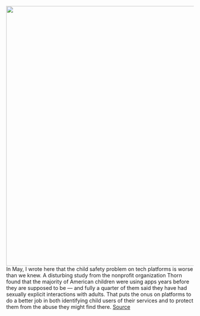 <img src='https://cdn.vox-cdn.com/thumbor/gOJrYh245remVqo1_7QUPHDsJEo=/0x0:2040x1360/1200x800/filters:focal(857x517:1183x843)/cdn.vox-cdn.com/uploads/chorus_image/image/69647183/acastro_190919_1777_instagram_0003.0.0.jpg' width='700px' /><br/>
In May, I wrote here that the child safety problem on tech platforms is worse than we knew. A disturbing study from the nonprofit organization Thorn found that the majority of American children were using apps years before they are supposed to be — and fully a quarter of them said they have had sexually explicit interactions with adults. That puts the onus on platforms to do a better job in both identifying child users of their services and to protect them from the abuse they might find there.
<a href='https://www.theverge.com/2021/7/28/22598856/instagram-child-safety-private-kids-bullying-underage-sexual-interactions'> Source <a/>